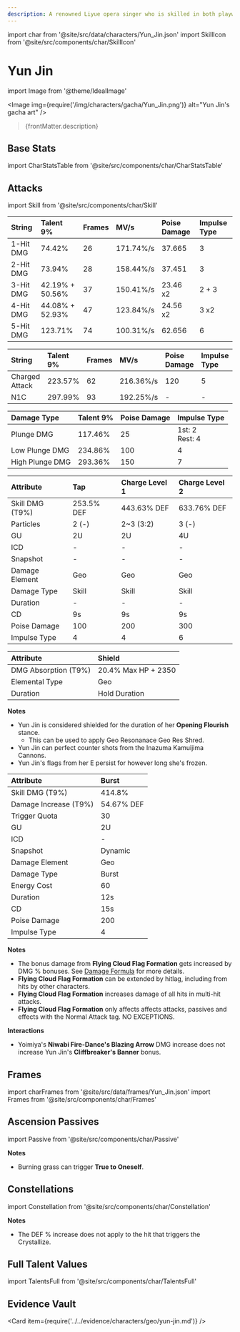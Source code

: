 ```yaml
---
description: A renowned Liyue opera singer who is skilled in both playwriting and singing. Her style is one-of-a-kind, exquisite and delicate, much like the person herself.
---
```


import char from '@site/src/data/characters/Yun_Jin.json'
import SkillIcon from '@site/src/components/char/SkillIcon'

# Yun Jin

import Image from '@theme/IdealImage'

<Image img={require('/img/characters/gacha/Yun_Jin.png')} alt="Yun Jin's gacha art" />
<blockquote>{frontMatter.description}</blockquote>

## Base Stats

import CharStatsTable from '@site/src/components/char/CharStatsTable'

<CharStatsTable char={char} />

## Attacks

import Skill from '@site/src/components/char/Skill'

<Tabs>
<TabItem value='na' label='Normal Attacks'>
<SkillIcon char={char} skill='na' />
<div class='talent-columns'>
<Skill char={char} skill='na' sectionFilter='Normal Attack' />

| String    | Talent 9%       | Frames | MV/s     | Poise Damage | Impulse Type |
| :-------- | :-------------- | :----- | :------- | :----------- | :----------- |
| 1-Hit DMG | 74.42%          | 26     | 171.74%/s | 37.665       | 3            |
| 2-Hit DMG | 73.94%          | 28     | 158.44%/s | 37.451       | 3            |
| 3-Hit DMG | 42.19% + 50.56% | 37     | 150.41%/s | 23.46 x2     | 2 + 3        |
| 4-Hit DMG | 44.08% + 52.93% | 47     | 123.84%/s | 24.56 x2     | 3 x2         |
| 5-Hit DMG | 123.71%         | 74     | 100.31%/s | 62.656       | 6            |

</div>
<div class='talent-columns'>
<Skill char={char} skill='na' sectionFilter='Charged Attack' />

| String         | Talent 9% | Frames  | MV/s      | Poise Damage | Impulse Type |
| :------------- | :-------- | :------ | :-------- | :----------- | :----------- |
| Charged Attack | 223.57%   | 62      | 216.36%/s | 120          | 5            |
| N1C            | 297.99%   | 93      | 192.25%/s | -            | -            |

</div>
<div class='talent-columns'>
<Skill char={char} skill='na' sectionFilter='Plunging Attack' />

| Damage Type     | Talent 9% | Poise Damage | Impulse Type         |
| :-------------- | :-------- | :----------- | :------------------- |
| Plunge DMG      | 117.46%   | 25           | 1st: 2 <br/> Rest: 4 |
| Low Plunge DMG  | 234.86%   | 100          | 4                    |
| High Plunge DMG | 293.36%   | 150          | 7                    |

</div>
</TabItem>

<TabItem value='e' label='Skill'>
<SkillIcon char={char} skill='e' />
<div class='talent-columns'>
<Skill char={char} skill='e' />

| Attribute         | Tap        | Charge Level 1 | Charge Level 2 |
| :---------------- | :--------- | :------------- | :------------- |
| Skill DMG \(T9%\) | 253.5% DEF | 443.63% DEF    | 633.76% DEF    |
| Particles         | 2 \(-\)    | 2~3 \(3:2\)    | 3 \(-\)        |
| GU                | 2U         | 2U             | 4U             |
| ICD               | -          | -              | -              |
| Snapshot          | -          | -              | -              |
| Damage Element    | Geo        | Geo            | Geo            |
| Damage Type       | Skill      | Skill          | Skill          |
| Duration          | -          | -              | -              |
| CD                | 9s         | 9s             | 9s             |
| Poise Damage      | 100        | 200            | 300            |
| Impulse Type      | 4          | 4              | 6              |

</div>

| Attribute              | Shield              |
| :--------------------- | :------------------ |
| DMG Absorption \(T9%\) | 20.4% Max HP + 2350 |
| Elemental Type         | Geo                 |
| Duration               | Hold Duration       |

**Notes**

* Yun Jin is considered shielded for the duration of her **Opening Flourish** stance.
  * This can be used to apply Geo Resonanace Geo Res Shred.
* Yun Jin can perfect counter shots from the Inazuma Kamuijima Cannons.
* Yun Jin's flags from her E persist for however long she's frozen.

</TabItem>

<TabItem value='q' label='Burst'>
<SkillIcon char={char} skill='q' />
<div class='talent-columns'>
<Skill char={char} skill='q'/>

| Attribute               | Burst      |
| :---------------------- | :--------- |
| Skill DMG \(T9%\)       | 414.8%     |
| Damage Increase \(T9%\) | 54.67% DEF |
| Trigger Quota           | 30         |
| GU                      | 2U         |
| ICD                     | -          |
| Snapshot                | Dynamic    |
| Damage Element          | Geo        |
| Damage Type             | Burst      |
| Energy Cost             | 60         |
| Duration                | 12s        |
| CD                      | 15s        |
| Poise Damage            | 200        |
| Impulse Type            | 4          |

</div>

**Notes**

* The bonus damage from **Flying Cloud Flag Formation** gets increased by DMG % bonuses. See [Damage Formula](../../combat-mechanics/damage/damage-formula.md) for more details.
* **Flying Cloud Flag Formation** can be extended by hitlag, including from hits by other characters.
* **Flying Cloud Flag Formation** increases damage of all hits in multi-hit attacks.
* **Flying Cloud Flag Formation** only affects affects attacks, passives and effects with the Normal Attack tag. NO EXCEPTIONS.

**Interactions**

* Yoimiya's **Niwabi Fire-Dance's Blazing Arrow** DMG increase does not increase Yun Jin's **Cliffbreaker's Banner** bonus.

</TabItem>
</Tabs>

## Frames

import charFrames from '@site/src/data/frames/Yun_Jin.json'
import Frames from '@site/src/components/char/Frames'

<Frames data={charFrames} />

## Ascension Passives

import Passive from '@site/src/components/char/Passive'

<Tabs>
<TabItem value='passive' label='Passive'>
<Passive char={char} passive={2} />
</TabItem>

<TabItem value='a1' label='Ascension 1'>
<Passive char={char} passive={0} />

**Notes**

* Burning grass can trigger **True to Oneself**.

</TabItem>

<TabItem value="a4" label="Ascension 4">
<Passive char={char} passive={1} />
</TabItem>
</Tabs>

## Constellations

import Constellation from '@site/src/components/char/Constellation'

<Tabs>
<TabItem value='c1' label='C1'>
<Constellation char={char} constellation={1} />
</TabItem>

<TabItem value='c2' label='C2'>
<Constellation char={char} constellation={2} />
</TabItem>

<TabItem value='c3' label='C3'>
<Constellation char={char} constellation={3} />
</TabItem>

<TabItem value='c4' label='C4'>
<Constellation char={char} constellation={4} />

**Notes**

* The DEF % increase does not apply to the hit that triggers the Crystallize.

</TabItem>

<TabItem value='c5' label='C5'>
<Constellation char={char} constellation={5} />
</TabItem>

<TabItem value='c6' label='C6'>
<Constellation char={char} constellation={6} />
</TabItem>
</Tabs>

## Full Talent Values

import TalentsFull from '@site/src/components/char/TalentsFull'

<TalentsFull char={char}/>

## Evidence Vault

<Card item={require('../../evidence/characters/geo/yun-jin.md')} />
